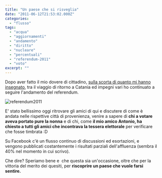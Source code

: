 ```yaml
---
title: "Un paese che si risveglia"
date: "2011-06-12T21:53:02.000Z"
categories:
  - "flusso"
tags:
  - "acqua"
  - "aggiornamenti"
  - "andamento"
  - "diritto"
  - "nucleare"
  - "percentuali"
  - "referendum-2011"
  - "voto"
excerpt: ""
---
```


Dopo aver fatto il mio dovere di cittadino, [sulla scorta di quanto mi hanno insegnato](https://www.facebook.com/notes/enrico-deleo/diritto-al-voto/10150330304335620), tra il viaggio di ritorno a Catania ed impegni vari ho continuato a seguire l'andamento del referendum.

![](https://enricodeleo.s3.eu-south-1.amazonaws.com/uploads/2011/06/referendum2011.jpg "referendum2011")

E' stato bellissimo oggi ritrovare gli amici di qui e discutere di come è andata nelle rispettive città di provenienza, venire a sapere di **chi a votare aveva portato pure la nonna** e di chi, come **il mio amico Antonio, ha chiesto a tutti gli amici che incontrava la tessera elettorale** per verificare che fosse timbrata :D

Su Facebook c'è un flusso continuo di discussioni ed esortazioni, e vengono pubblicati costantemente i risultati parziali dell'affluenza (sembra il 40% nel momento in cui scrivo).

Che dire? Speriamo bene e  che questa sia un'occasione, oltre che per la vittoria del merito dei quesiti, per **riscoprire un paese che vuole farsi sentire.**
